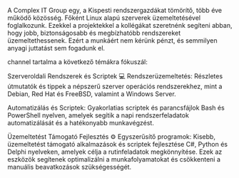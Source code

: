 A Complex IT Group egy, a Kispesti rendszergazdákat tömörítő, több éve működő közösség. Főként Linux alapú szerverek üzemeltetésével foglalkozunk.
Ezekkel a projektekkel a kollégákat szeretnénk segíteni abban, hogy jobb, biztonságosabb és megbízhatóbb rendszereket üzemeltethessenek.
Ezért a munkáért nem kérünk pénzt, és semmilyen anyagi juttatást sem fogadunk el.

 channel tartalma a következő témákra fókuszál:

Szerveroldali Rendszerek és Scriptek 💻
Rendszerüzemeltetés: Részletes útmutatók és tippek a népszerű szerver operációs rendszerekhez, mint a Debian, Red Hat és FreeBSD, valamint a Windows Server.

Automatizálás és Scriptek: Gyakorlatias scriptek és parancsfájlok Bash és PowerShell nyelven, amelyek segítik a napi rendszerfeladatok automatizálását és a hatékonyabb munkavégzést.

Üzemeltetést Támogató Fejlesztés ⚙️
Egyszerűsítő programok: Kisebb, üzemeltetést támogató alkalmazások és scriptek fejlesztése C#, Python és Delphi nyelveken, amelyek célja a rutinfeladatok megkönnyítése. Ezek az eszközök segítenek optimalizálni a munkafolyamatokat és csökkenteni a manuális beavatkozások szükségességét.

